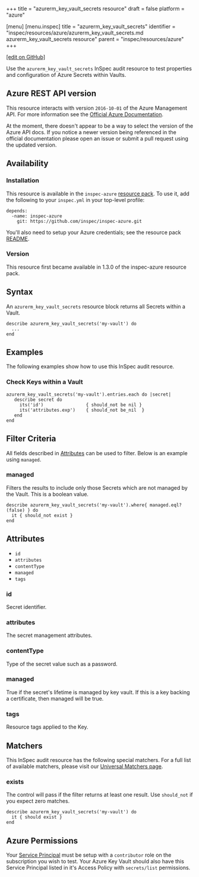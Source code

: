 +++
title = "azurerm_key_vault_secrets resource"
draft = false
platform = "azure"

[menu]
  [menu.inspec]
    title = "azurerm_key_vault_secrets"
    identifier = "inspec/resources/azure/azurerm_key_vault_secrets.md azurerm_key_vault_secrets resource"
    parent = "inspec/resources/azure"
+++

[\[edit on GitHub\]](https://github.com/inspec/inspec/blob/master/docs-chef-io/content/inspec/resources/azurerm_key_vault_secrets.md)

Use the `azurerm_key_vault_secrets` InSpec audit resource to test properties and configuration of Azure Secrets within Vaults.

## Azure REST API version

This resource interacts with version `2016-10-01` of the Azure Management API. For more
information see the [Official Azure Documentation](https://docs.microsoft.com/en-us/rest/api/keyvault/getsecrets/getsecrets).

At the moment, there doesn't appear to be a way to select the version of the
Azure API docs. If you notice a newer version being referenced in the official
documentation please open an issue or submit a pull request using the updated
version.

## Availability

### Installation

This resource is available in the `inspec-azure` [resource
pack](/inspec/glossary/#resource-pack). To use it, add the
following to your `inspec.yml` in your top-level profile:

    depends:
      -name: inspec-azure
        git: https://github.com/inspec/inspec-azure.git

You'll also need to setup your Azure credentials; see the resource pack
[README](https://github.com/inspec/inspec-azure#inspec-for-azure).

### Version

This resource first became available in 1.3.0 of the inspec-azure resource pack.

## Syntax

An `azurerm_key_vault_secrets` resource block returns all Secrets within a Vault.

    describe azurerm_key_vault_secrets('my-vault') do
      ...
    end

## Examples

The following examples show how to use this InSpec audit resource.

### Check Keys within a Vault

    azurerm_key_vault_secrets('my-vault').entries.each do |secret|
       describe secret do
         its('id')                { should_not be nil }
         its('attributes.exp')    { should_not be_nil  }
       end
    end

## Filter Criteria

All fields described in [Attributes](#attributes) can be used to filter. Below is an example using `managed`.

### managed

Filters the results to include only those Secrets which are not managed by the Vault. This is a boolean value.

    describe azurerm_key_vault_secrets('my-vault').where{ managed.eql?(false) } do
      it { should_not exist }
    end

## Attributes

- `id`
- `attributes`
- `contentType`
- `managed`
- `tags`

### id

Secret identifier.

### attributes

The secret management attributes.

### contentType

Type of the secret value such as a password.

### managed

True if the secret's lifetime is managed by key vault. If this is a key backing a certificate, then managed will be true.

### tags

Resource tags applied to the Key.

## Matchers

This InSpec audit resource has the following special matchers. For a full list of available matchers,
please visit our [Universal Matchers page](/inspec/matchers/).

### exists

The control will pass if the filter returns at least one result. Use
`should_not` if you expect zero matches.

    describe azurerm_key_vault_secrets('my-vault') do
      it { should exist }
    end

## Azure Permissions

Your [Service
Principal](https://docs.microsoft.com/en-us/azure/azure-resource-manager/resource-group-create-service-principal-portal)
must be setup with a `contributor` role on the subscription you wish to test.
Your Azure Key Vault should also have this Service Principal listed in it's Access Policy with `secrets/list` permissions.
